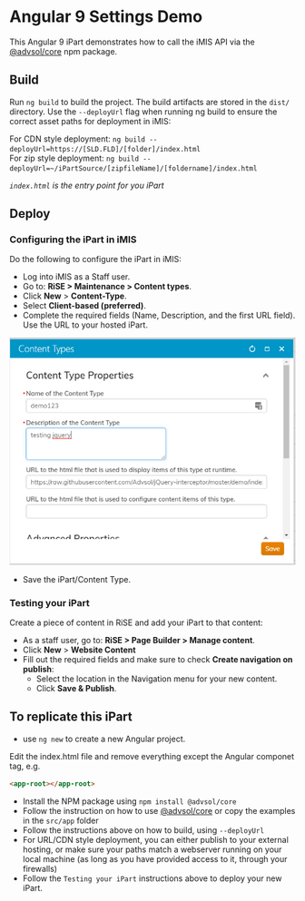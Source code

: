 # Angular 9 Settings Demo
This Angular 9 iPart demonstrates how to call the iMIS API via the [@advsol/core](https://www.npmjs.com/package/@advsol/core) npm package.

## Build
Run `ng build` to build the project. The build artifacts are stored in the `dist/` directory. Use the `--deployUrl` flag when running ng build to ensure the correct asset paths for deployment in iMIS:

For CDN style deployment:
`ng build --deployUrl=https://[SLD.FLD]/[folder]/index.html `  
For zip style deployment:
`ng build --deployUrl=~/iPartSource/[zipfileName]/[foldername]/index.html `

_`index.html` is the entry point for you iPart_

## Deploy

### Configuring the iPart in iMIS
Do the following to configure the iPart in iMIS:
 - Log into iMIS as a Staff user.
 - Go to: **RiSE > Maintenance > Content types**.
 - Click **New** > **Content-Type**.
 - Select **Client-based (preferred)**.
 - Complete the required fields (Name, Description, and the first URL field). Use the URL to your hosted iPart.
 
![content type screen shot](https://raw.githubusercontent.com/Advsol/jQuery-interceptor/master/images/content-type.PNG)
 - Save the iPart/Content Type.

### Testing your iPart

Create a piece of content in RiSE and add your iPart to that content:

 - As a staff user, go to: **RiSE > Page Builder > Manage content**.
 - Click **New** > **Website Content**
 - Fill out the required fields and make sure to check **Create navigation on publish**:
	 - Select the location in the Navigation menu for your new content.
	 - Click **Save & Publish**.
 


## To replicate this iPart 
- use `ng new` to create a new Angular project.

Edit the index.html file and remove everything except the Angular componet tag, e.g.
```html
<app-root></app-root>
```
- Install the NPM package using `npm install @advsol/core`
- Follow the instruction on how to use [@advsol/core](https://www.npmjs.com/package/@advsol/core) or copy the examples in the `src/app` folder
- Follow the instructions above on how to build, using `--deployUrl`
- For URL/CDN style deployment, you can either publish to your external hosting, or make sure your paths match a webserver running on your local machine (as long as you have provided access to it, through your firewalls)
- Follow the `Testing your iPart` instructions above to deploy your new iPart.


